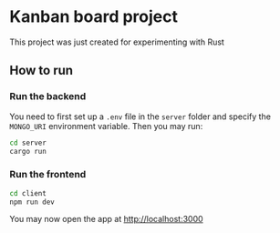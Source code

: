 # Kanban board project

This project was just created for experimenting with Rust

## How to run

### Run the backend

You need to first set up a `.env` file in the `server` folder and specify the `MONGO_URI` environment variable.
Then you may run:

```bash
cd server
cargo run
```

### Run the frontend
```bash
cd client
npm run dev
```

You may now open the app at [http://localhost:3000](http://localhost:3000)

